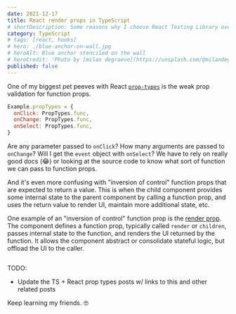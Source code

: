 ```yaml
---
date: 2021-12-17
title: React render props in TypeScript
# shortDescription: Some reasons why I choose React Testing Library over Enzyme for testing React components
category: TypeScript
# tags: [react, hooks]
# hero: ./blue-anchor-on-wall.jpg
# heroAlt: Blue anchor stenciled on the wall
# heroCredit: 'Photo by [milan degraeve](https://unsplash.com/@milandegraeve)'
published: false
---
```


One of my biggest pet peeves with React [`prop-types`](https://www.npmjs.com/package/prop-types) is the weak prop validation for function props.

```js
Example.propTypes = {
  onClick: PropTypes.func,
  onChange: PropTypes.func,
  onSelect: PropTypes.func,
}
```

Are any parameter passed to `onClick`? How many arguments are passed to `onChange`? Will I get the `event` object with `onSelect`? We have to rely on really good docs (😂) or looking at the source code to know what sort of function we can pass to function props.

And it's even more confusing with "inversion of control" function props that are expected to return a value. This is when the child component provides some internal state to the parent component by calling a function prop, and uses the return value to render UI, maintain more additional state, etc.

One example of an "inversion of control" function prop is the [render prop](https://ui.dev/react-render-props/). The component defines a function prop, typically called `render` or `children`, passes internal state to the function, and renders the UI returned by the function. It allows the component abstract or consolidate stateful logic, but offload the UI to the caller.

```js

```

TODO:

- Update the TS + React prop types posts w/ links to this and other related posts

Keep learning my friends. 🤓
